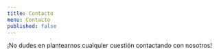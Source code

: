 ```yaml
---
title: Contacto
menu: Contacto
published: false
---
```


¡No dudes en plantearnos cualquier cuestión contactando con nosotros!
